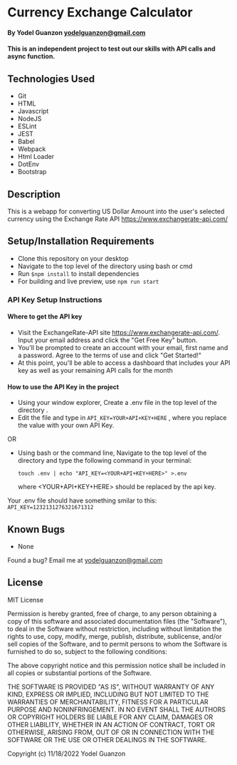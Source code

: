 #  Currency Exchange Calculator

#### By Yodel Guanzon <yodelguanzon@gmail.com>

#### This is an independent project to test out our skills with API calls and async function.

## Technologies Used

* Git
* HTML
* Javascript
* NodeJS
* ESLint
* JEST
* Babel
* Webpack
* Html Loader
* DotEnv
* Bootstrap

## Description

This is a webapp for converting US Dollar Amount into the user's selected currency using the Exchange Rate API <https://www.exchangerate-api.com/>

## Setup/Installation Requirements

* Clone this repository on your desktop
* Navigate to the top level of the directory using bash or cmd
* Run ``` $npm install ``` to install dependencies
* For building and live preview, use ```npm run start```

### API Key Setup Instructions

#### Where to get the API key

* Visit the ExchangeRate-API site <https://www.exchangerate-api.com/>. Input your email address and click the "Get Free Key" button.
* You'll be prompted to create an account with your email, first name and a password. Agree to the terms of use and click "Get Started!"
* At this point, you'll be able to access a dashboard that includes your API key as well as your remaining API calls for the month


#### How to use the API Key in the project

* Using your window explorer, Create a .env file in the top level of the directory .
* Edit the file and type in ``` API_KEY=YOUR+API+KEY+HERE ```  , where you replace the value with your own API Key.

OR 

* Using bash or the command line, Navigate to the top level of the directory and type the following command in your terminal:

  ```touch .env | echo "API_KEY=<YOUR+API+KEY+HERE>" >.env ```

  where <YOUR+API+KEY+HERE> should be replaced by the api key.

Your .env file should have something smilar to this:
```API_KEY=1232131276321671312```

## Known Bugs

* None

Found a bug? Email me at <yodelguanzon@gmail.com>

## License

MIT License

Permission is hereby granted, free of charge, to any person obtaining a copy
of this software and associated documentation files (the "Software"), to deal
in the Software without restriction, including without limitation the rights
to use, copy, modify, merge, publish, distribute, sublicense, and/or sell
copies of the Software, and to permit persons to whom the Software is
furnished to do so, subject to the following conditions:

The above copyright notice and this permission notice shall be included in all
copies or substantial portions of the Software.

THE SOFTWARE IS PROVIDED "AS IS", WITHOUT WARRANTY OF ANY KIND, EXPRESS OR
IMPLIED, INCLUDING BUT NOT LIMITED TO THE WARRANTIES OF MERCHANTABILITY,
FITNESS FOR A PARTICULAR PURPOSE AND NONINFRINGEMENT. IN NO EVENT SHALL THE
AUTHORS OR COPYRIGHT HOLDERS BE LIABLE FOR ANY CLAIM, DAMAGES OR OTHER
LIABILITY, WHETHER IN AN ACTION OF CONTRACT, TORT OR OTHERWISE, ARISING FROM,
OUT OF OR IN CONNECTION WITH THE SOFTWARE OR THE USE OR OTHER DEALINGS IN THE
SOFTWARE.

Copyright (c) 11/18/2022 Yodel Guanzon

